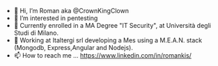 - 👋 Hi, I’m Roman aka @CrownKingClown
- 👀 I’m interested in pentesting
- 🌱 Currently enrolled in a MA Degree "IT Security", at Università degli Studi di Milano.
- 💞️ Working at Italtergi srl developing a Mes using a M.E.A.N. stack (Mongodb, Express,Angular and Nodejs).
- 📫 How to reach me ... https://www.linkedin.com/in/romankis/

<!---
CrownKingClown/CrownKingClown is a ✨ special ✨ repository because its `README.md` (this file) appears on your GitHub profile.
You can click the Preview link to take a look at your changes.
--->
